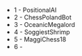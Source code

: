 - 1 - PositionalAI
- 2 - ChessPolandBot
- 3 - OceanicMegalord
- 4 - SoggiestShrimp
- 5 - MaggiChess18
- 6 - 
